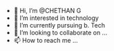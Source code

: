 - 👋 Hi, I’m @CHETHAN G
- 👀 I’m interested in technology 
- 🌱 I’m currently pursuing b. Tech
- 💞️ I’m looking to collaborate on ...
- 📫 How to reach me ...

<!---
CHETHAN843/CHETHAN843 is a ✨ special ✨ repository because its `README.md` (this file) appears on your GitHub profile.
You can click the Preview link to take a look at your changes.
--->
